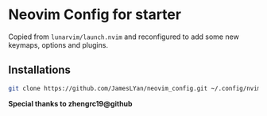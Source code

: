 # Neovim Config for starter

Copied from `lunarvim/launch.nvim` and reconfigured to add some new keymaps, options and plugins.

## Installations

```bash
git clone https://github.com/JamesLYan/neovim_config.git ~/.config/nvim
```

**Special thanks to zhengrc19@github**
